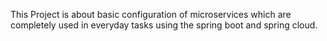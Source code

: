 This Project is about basic configuration of microservices which are completely used in everyday tasks using the spring boot and spring cloud.
